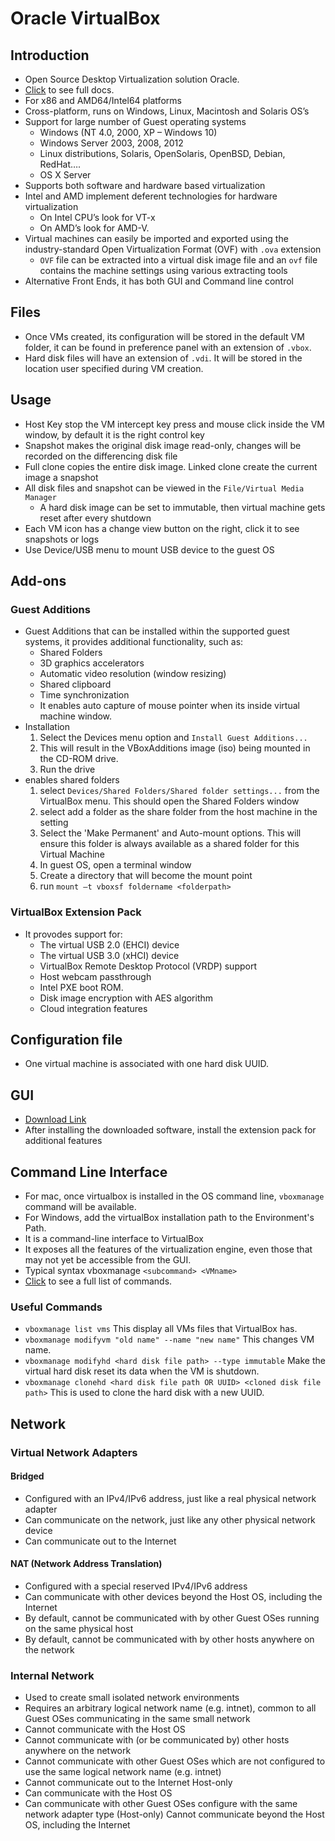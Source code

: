 # Oracle VirtualBox

## Introduction

- Open Source Desktop Virtualization solution Oracle.
- [Click](https://www.virtualbox.org/wiki/Documentation) to see full docs.
- For x86 and AMD64/Intel64 platforms
- Cross-platform, runs on Windows, Linux, Macintosh and Solaris OS’s
- Support for large number of Guest operating systems
  - Windows (NT 4.0, 2000, XP – Windows 10)
  - Windows Server 2003, 2008, 2012
  - Linux distributions, Solaris, OpenSolaris, OpenBSD, Debian, RedHat….
  - OS X Server
- Supports both software and hardware based virtualization
- Intel and AMD implement deferent technologies for hardware virtualization
  - On Intel CPU’s look for VT-x
  - On AMD’s look for AMD-V.
- Virtual machines can easily be imported and exported using the industry-standard Open Virtualization Format (OVF) with `.ova` extension
  - `OVF` file can be extracted into a virtual disk image file and an `ovf` file contains the machine settings using various extracting tools
- Alternative Front Ends, it has both GUI and Command line control

## Files

- Once VMs created, its configuration will be stored in the default VM folder, it can be found in preference panel with an extension of `.vbox`.
- Hard disk files will have an extension of `.vdi`. It will be stored in the location user specified during VM creation.

## Usage

- Host Key stop the VM intercept key press and mouse click inside the VM window, by default it is the right control key
- Snapshot makes the original disk image read-only, changes will be recorded on the differencing disk file
- Full clone copies the entire disk image. Linked clone create the current image a snapshot
- All disk files and snapshot can be viewed in the `File/Virtual Media Manager`
  - A hard disk image can be set to immutable, then virtual machine gets reset after every shutdown
- Each VM icon has a change view button on the right, click it to see snapshots or logs
- Use Device/USB menu to mount USB device to the guest OS

## Add-ons

### Guest Additions

- Guest Additions that can be installed within the supported guest systems, it provides additional functionality, such as:
  - Shared Folders
  - 3D graphics accelerators
  - Automatic video resolution (window resizing)
  - Shared clipboard
  - Time synchronization
  - It enables auto capture of mouse pointer when its inside virtual machine window.
- Installation
  1. Select the Devices menu option and `Install Guest Additions...`
  2. This will result in the VBoxAdditions image (iso) being mounted in the CD-ROM drive.
  3. Run the drive
- enables shared folders
  1. select `Devices/Shared Folders/Shared folder settings...` from the VirtualBox menu. This should open the Shared Folders window
  2. select add a folder as the share folder from the host machine in the setting
  3. Select the 'Make Permanent' and Auto-mount options. This will ensure this folder is always available as a shared folder for this Virtual Machine
  4. In guest OS, open a terminal window
  5. Create a directory that will become the mount point
  6. run `mount –t vboxsf foldername <folderpath>`

### VirtualBox Extension Pack

- It provodes support for:
  - The virtual USB 2.0 (EHCI) device
  - The virtual USB 3.0 (xHCI) device
  - VirtualBox Remote Desktop Protocol (VRDP) support
  - Host webcam passthrough
  - Intel PXE boot ROM.
  - Disk image encryption with AES algorithm
  - Cloud integration features

## Configuration file

- One virtual machine is associated with one hard disk UUID.

## GUI

- [Download Link](https://www.virtualbox.org/wiki/Downloads)
- After installing the downloaded software, install the extension pack for additional features

## Command Line Interface

- For mac, once virtualbox is installed in the OS command line, `vboxmanage` command will be available.
- For Windows, add the virtualBox installation path to the Environment's Path.
- It is a command-line interface to VirtualBox
- It exposes all the features of the virtualization engine, even those that may not yet be accessible from the GUI.
- Typical syntax vboxmanage `<subcommand> <VMname>`
- [Click](https://www.virtualbox.org/manual/UserManual.html#vboxmanage-intro) to see a full list of commands.

### Useful Commands

- `vboxmanage list vms` This display all VMs files that VirtualBox has.
- `vboxmanage modifyvm "old name" --name "new name"` This changes VM name.
- `vboxmanage modifyhd <hard disk file path> --type immutable` Make the virtual hard disk reset its data when the VM is shutdown.
- `vboxmanage clonehd <hard disk file path OR UUID> <cloned disk file path>` This is used to clone the hard disk with a new UUID.

## Network

### Virtual Network Adapters

#### Bridged

- Configured with an IPv4/IPv6 address, just like a real physical network
  adapter
- Can communicate on the network, just like any other physical network
  device
- Can communicate out to the Internet

#### NAT (Network Address Translation)

- Configured with a special reserved IPv4/IPv6 address
- Can communicate with other devices beyond the Host OS, including the
  Internet
- By default, cannot be communicated with by other Guest OSes running
  on the same physical host
- By default, cannot be communicated with by other hosts anywhere on the
  network

### Internal Network

- Used to create small isolated network environments
- Requires an arbitrary logical network name (e.g. intnet), common to all
  Guest OSes communicating in the same small network
- Cannot communicate with the Host OS
- Cannot communicate with (or be communicated by) other hosts anywhere
  on the network
- Cannot communicate with other Guest OSes which are not configured to
  use the same logical network name (e.g. intnet)
- Cannot communicate out to the Internet
  Host-only
- Can communicate with the Host OS
- Can communicate with other Guest OSes configure with the same
  network adapter type (Host-only)
  Cannot communicate beyond the Host OS, including the Internet
